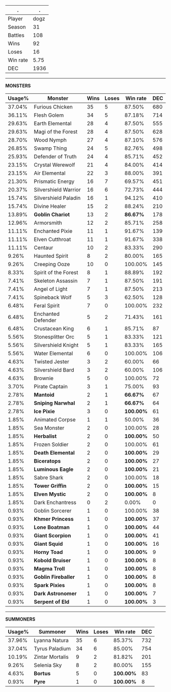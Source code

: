 .|.
|-|-
Player|dogz
Season|31
Battles|108
Wins|92
Loses|16
Win rate|5.75
DEC|1936

---
**MONSTERS**

Usage%|Monster|Wins|Loses|Win rate|DEC|
-|-|-|-|-|-|
37.04%|Furious Chicken|35|5|87.50%|680|
36.11%|Flesh Golem|34|5|87.18%|714|
29.63%|Earth Elemental|28|4|87.50%|555|
29.63%|Magi of the Forest|28|4|87.50%|628|
28.70%|Wood Nymph|27|4|87.10%|576|
26.85%|Swamp Thing|24|5|82.76%|498|
25.93%|Defender of Truth|24|4|85.71%|452|
23.15%|Crystal Werewolf|21|4|84.00%|414|
23.15%|Air Elemental|22|3|88.00%|391|
21.30%|Prismatic Energy|16|7|69.57%|451|
20.37%|Silvershield Warrior|16|6|72.73%|444|
15.74%|Silvershield Paladin|16|1|94.12%|410|
15.74%|Divine Healer|15|2|88.24%|210|
13.89%|**Goblin Chariot**|13|2|**86.67%**|178|
12.96%|Armorsmith|12|2|85.71%|258|
11.11%|Enchanted Pixie|11|1|91.67%|139|
11.11%|Elven Cutthroat|11|1|91.67%|338|
11.11%|Centaur|10|2|83.33%|290|
9.26%|Haunted Spirit|8|2|80.00%|165|
9.26%|Creeping Ooze|10|0|100.00%|145|
8.33%|Spirit of the Forest|8|1|88.89%|192|
7.41%|Skeleton Assassin|7|1|87.50%|191|
7.41%|Angel of Light|7|1|87.50%|213|
7.41%|Spineback Wolf|5|3|62.50%|128|
6.48%|Feral Spirit|7|0|100.00%|232|
6.48%|Enchanted Defender|5|2|71.43%|161|
6.48%|Crustacean King|6|1|85.71%|87|
5.56%|Stonesplitter Orc|5|1|83.33%|121|
5.56%|Silvershield Knight|5|1|83.33%|165|
5.56%|Water Elemental|6|0|100.00%|106|
4.63%|Twisted Jester|3|2|60.00%|66|
4.63%|Silvershield Bard|3|2|60.00%|106|
4.63%|Brownie|5|0|100.00%|72|
3.70%|Pirate Captain|3|1|75.00%|93|
2.78%|**Mantoid**|2|1|**66.67%**|67|
2.78%|**Sniping Narwhal**|2|1|**66.67%**|64|
2.78%|**Ice Pixie**|3|0|**100.00%**|61|
1.85%|Animated Corpse|1|1|50.00%|36|
1.85%|Sea Monster|2|0|100.00%|28|
1.85%|**Herbalist**|2|0|**100.00%**|50|
1.85%|Frozen Soldier|2|0|100.00%|61|
1.85%|**Death Elemental**|2|0|**100.00%**|29|
1.85%|**Biceratops**|2|0|**100.00%**|27|
1.85%|**Luminous Eagle**|2|0|**100.00%**|21|
1.85%|Sabre Shark|2|0|100.00%|18|
1.85%|**Tower Griffin**|2|0|**100.00%**|15|
1.85%|**Elven Mystic**|2|0|**100.00%**|8|
1.85%|Dark Enchantress|0|2|0.00%|0|
0.93%|Goblin Sorcerer|1|0|100.00%|38|
0.93%|**Khmer Princess**|1|0|**100.00%**|37|
0.93%|**Lone Boatman**|1|0|**100.00%**|44|
0.93%|**Giant Scorpion**|1|0|**100.00%**|41|
0.93%|**Giant Squid**|1|0|**100.00%**|16|
0.93%|**Horny Toad**|1|0|**100.00%**|9|
0.93%|**Kobold Bruiser**|1|0|**100.00%**|8|
0.93%|**Magma Troll**|1|0|**100.00%**|8|
0.93%|**Goblin Fireballer**|1|0|**100.00%**|8|
0.93%|**Spark Pixies**|1|0|**100.00%**|8|
0.93%|**Dark Astronomer**|1|0|**100.00%**|7|
0.93%|**Serpent of Eld**|1|0|**100.00%**|3|

---
**SUMMONERS**

Usage%|Summoner|Wins|Loses|Win rate|DEC|
-|-|-|-|-|-|
37.96%|Lyanna Natura|35|6|85.37%|732|
37.04%|Tyrus Paladium|34|6|85.00%|754|
10.19%|Zintar Mortalis|9|2|81.82%|201|
9.26%|Selenia Sky|8|2|80.00%|155|
4.63%|**Bortus**|5|0|**100.00%**|83|
0.93%|**Pyre**|1|0|**100.00%**|8|
